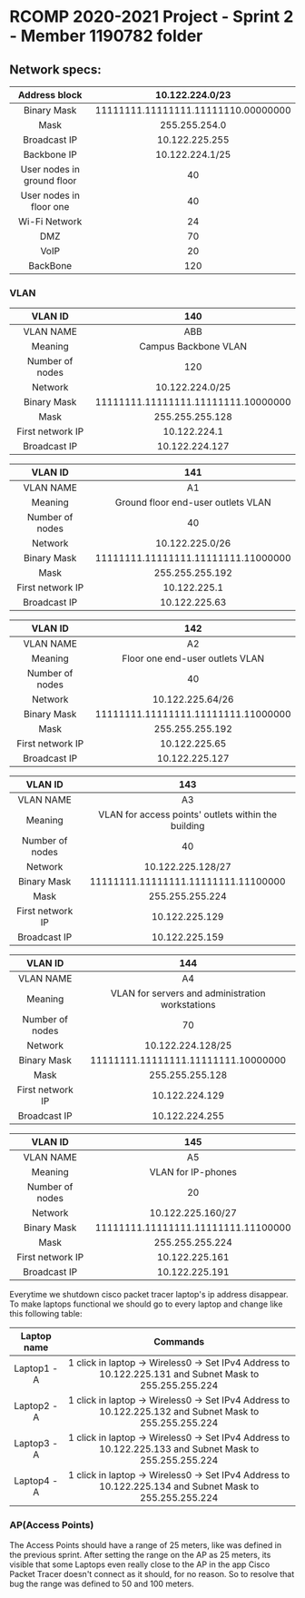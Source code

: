 RCOMP 2020-2021 Project - Sprint 2 - Member 1190782 folder===========================================## Network specs: ##  | Address block | 10.122.224.0/23 |  |:-------------:| :-------------: |   |Binary Mask| 11111111.11111111.11111110.00000000 |  |Mask | 255.255.254.0 |   |Broadcast IP| 10.122.225.255 |   |Backbone IP| 10.122.224.1/25 |   |User nodes in ground floor| 40 |  |User nodes in floor one| 40 |  |Wi-Fi Network| 24 |  |DMZ|70|  |VoIP|20|  |BackBone| 120|  ### VLAN ###  | VLAN ID | 140 |  |:-------------:| :-------------: |   |VLAN NAME| ABB |  |Meaning|Campus Backbone VLAN|  |Number of nodes | 120 |   |Network| 10.122.224.0/25 |   |Binary Mask| 11111111.11111111.11111111.10000000 |   |Mask| 255.255.255.128 |  |First network IP| 10.122.224.1 |  |Broadcast IP| 10.122.224.127 |  | VLAN ID | 141 |  |:-------------:| :-------------: |   |VLAN NAME| A1 |  |Meaning|Ground floor end-user outlets VLAN|  |Number of nodes | 40 |   |Network| 10.122.225.0/26 |   |Binary Mask| 11111111.11111111.11111111.11000000 |   |Mask| 255.255.255.192 |  |First network IP| 10.122.225.1 |  |Broadcast IP| 10.122.225.63 |    | VLAN ID | 142 |  |:-------------:| :-------------: |   |VLAN NAME| A2 |  |Meaning|Floor one end-user outlets VLAN|  |Number of nodes | 40 |   |Network| 10.122.225.64/26 |   |Binary Mask| 11111111.11111111.11111111.11000000 |   |Mask| 255.255.255.192 |  |First network IP| 10.122.225.65 |  |Broadcast IP| 10.122.225.127 |  | VLAN ID | 143 |  |:-------------:| :-------------: |   |VLAN NAME| A3 |  |Meaning|VLAN for access points' outlets within the building|  |Number of nodes | 40 |   |Network| 10.122.225.128/27 |   |Binary Mask| 11111111.11111111.11111111.11100000 |   |Mask| 255.255.255.224 |  |First network IP| 10.122.225.129 |  |Broadcast IP| 10.122.225.159 |    | VLAN ID | 144 |  |:-------------:| :-------------: |   |VLAN NAME| A4 |  |Meaning|VLAN for servers and administration workstations|  |Number of nodes | 70 |   |Network| 10.122.224.128/25 |   |Binary Mask| 11111111.11111111.11111111.10000000 |   |Mask| 255.255.255.128 |  |First network IP| 10.122.224.129 |  |Broadcast IP| 10.122.224.255 |    | VLAN ID | 145 |  |:-------------:| :-------------: |   |VLAN NAME| A5 |  |Meaning|VLAN for IP-phones|  |Number of nodes | 20 |   |Network| 10.122.225.160/27 |   |Binary Mask| 11111111.11111111.11111111.11100000 |   |Mask| 255.255.255.224 |  |First network IP| 10.122.225.161 |  |Broadcast IP| 10.122.225.191 |Everytime we shutdown cisco packet tracer laptop's ip address disappear.To make laptops functional we should go to every laptop and change like this following table:  | Laptop name | Commands |   |:-------------:| :-------------: |   | Laptop1 - A | 1 click in laptop -> Wireless0 -> Set IPv4 Address to 10.122.225.131 and Subnet Mask to 	255.255.255.224|  | Laptop2 - A | 1 click in laptop -> Wireless0 -> Set IPv4 Address to 10.122.225.132 and Subnet Mask to 	255.255.255.224|  | Laptop3 - A | 1 click in laptop -> Wireless0 -> Set IPv4 Address to 10.122.225.133 and Subnet Mask to 	255.255.255.224|  | Laptop4 - A | 1 click in laptop -> Wireless0 -> Set IPv4 Address to 10.122.225.134 and Subnet Mask to 	255.255.255.224|### AP(Access Points)The Access Points should have a range of 25 meters, like was defined in the previous sprint. After setting the range on the AP as 25 meters, its visible that some Laptops even really close to the AP in the app Cisco Packet Tracer doesn't connect as it should, for no reason. So to resolve that bug the range was defined to 50 and 100 meters.